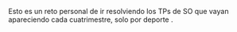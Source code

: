 Esto es un reto personal de ir resolviendo los TPs de SO que vayan apareciendo cada cuatrimestre, solo por deporte .